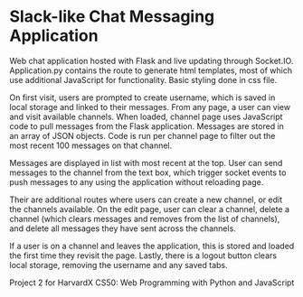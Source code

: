 # Slack-like Chat Messaging Application

Web chat application hosted with Flask and live updating through Socket.IO. 
Application.py contains the route to generate html templates, most of which 
use additional JavaScript for functionality. Basic styling done in css file.

On first visit, users are prompted to create username, which is saved in local
storage and linked to their messages. From any page, a user can view and 
visit available channels. When loaded, channel page uses JavaScript code
to pull messages from the Flask application. Messages are stored in an array
of JSON objects. Code is run per channel page to filter out the most recent
100 messages on that channel.

Messages are displayed in list with most recent at the top. User can send
messages to the channel from the text box, which trigger socket events
to push messages to any using the application without reloading page.

Their are additional routes where users can create a new channel, or edit the
channels available. On the edit page, user can clear a channel, delete a 
channel (which clears messages and removes from the list of channels), and 
delete all messages they have sent across the channels.

If a user is on a channel and leaves the application, this is stored and loaded
the first time they revisit the page. Lastly, there is a logout button clears
local storage, removing the username and any saved tabs.

Project 2 for HarvardX CS50: Web Programming with Python and JavaScript
